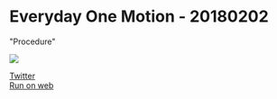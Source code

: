 # Everyday One Motion - 20180202  

"Procedure"  

![](https://imgur.com/OtYkeUQ)  

[Twitter](https://twitter.com/motions_work/status/959086299096297472)  
[Run on web](http://fms-cat-eom.github.io/20180202/dist)  
